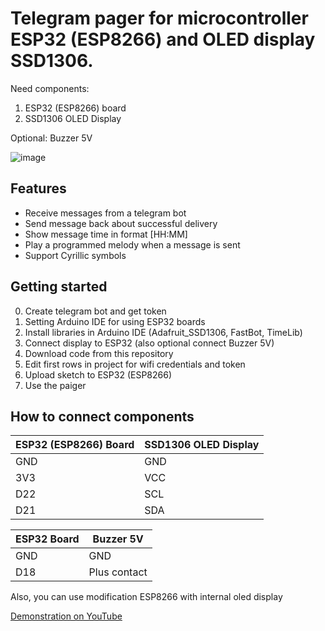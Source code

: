 # Telegram pager for microcontroller ESP32 (ESP8266) and OLED display SSD1306.

Need components:
1) ESP32 (ESP8266) board
2) SSD1306 OLED Display

Optional: Buzzer 5V

![image](https://github.com/alexex1993/TelegramPagerESP32/assets/6523682/71e377eb-660a-4db4-9bf9-838b6ad7e032)

## Features
- Receive messages from a telegram bot
- Send message back about successful delivery
- Show message time in format [HH:MM]
- Play a programmed melody when a message is sent
- Support Cyrillic symbols 

## Getting started

0) Create telegram bot and get token
1) Setting Arduino IDE for using ESP32 boards
2) Install libraries in Arduino IDE (Adafruit_SSD1306, FastBot, TimeLib)
3) Connect display to ESP32 (also optional connect Buzzer 5V)
4) Download code from this repository
5) Edit first rows in project for wifi credentials and token
6) Upload sketch to ESP32 (ESP8266)
7) Use the paiger 

## How to connect components

| ESP32 (ESP8266) Board | SSD1306 OLED Display |
| ----------- | ----------- |
| GND   | GND   |
| 3V3 | VCC   |
| D22    | SCL   |
| D21    | SDA   |

| ESP32 Board | Buzzer 5V |
| ----------- | ----------- |
| GND   | GND   |
| D18 | Plus contact   |

Also, you can use modification ESP8266 with internal oled display

[Demonstration on YouTube](https://youtu.be/ok_MZ0AdNfg?si=WcUMEWS6AgMilHYF)
